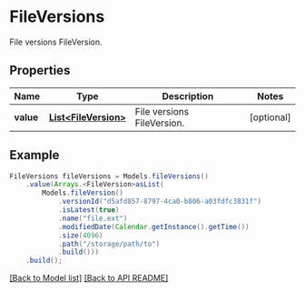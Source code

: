 
# FileVersions

File versions FileVersion.

## Properties
Name | Type | Description | Notes
------------ | ------------- | ------------- | -------------
**value** | [**List&lt;FileVersion&gt;**](FileVersion.md) | File versions FileVersion. |  [optional]



## Example
```java
FileVersions fileVersions = Models.fileVersions()
    .value(Arrays.<FileVersion>asList(
        Models.fileVersion()
            .versionId("d5afd857-8797-4ca0-b806-a03fdfc3831f")
            .isLatest(true)
            .name("file.ext")
            .modifiedDate(Calendar.getInstance().getTime())
            .size(4096)
            .path("/storage/path/to")
            .build()))
    .build();
```


[[Back to Model list]](Models.md) [[Back to API README]](README.md)

